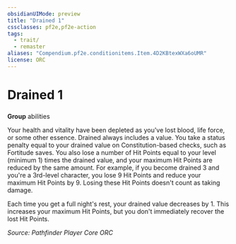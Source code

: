 ```yaml
---
obsidianUIMode: preview
title: "Drained 1"
cssclasses: pf2e,pf2e-action
tags:
  - trait/
  - remaster
aliases: "Compendium.pf2e.conditionitems.Item.4D2KBtexWXa6oUMR"
license: ORC
---
```

# Drained 1

### 

**Group** abilities




Your health and vitality have been depleted as you've lost blood, life force, or some other essence. Drained always includes a value. You take a status penalty equal to your drained value on Constitution-based checks, such as Fortitude saves. You also lose a number of Hit Points equal to your level (minimum 1) times the drained value, and your maximum Hit Points are reduced by the same amount. For example, if you become drained 3 and you're a 3rd-level character, you lose 9 Hit Points and reduce your maximum Hit Points by 9. Losing these Hit Points doesn't count as taking damage.

Each time you get a full night's rest, your drained value decreases by 1. This increases your maximum Hit Points, but you don't immediately recover the lost Hit Points.

*Source: Pathfinder Player Core*
*ORC*